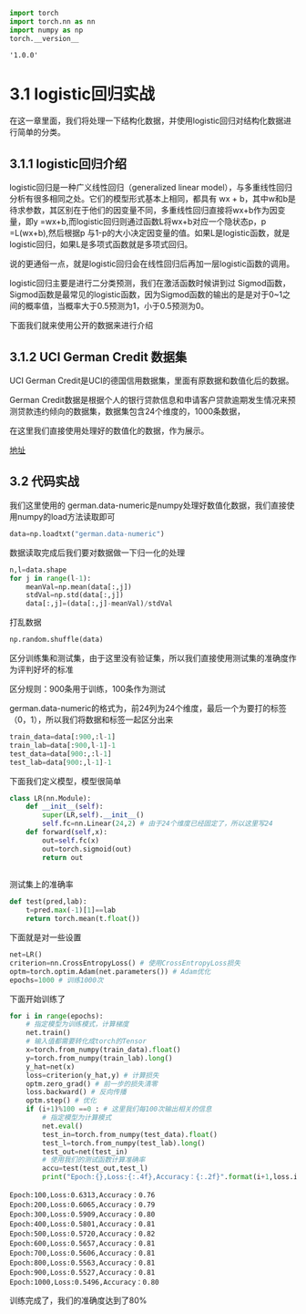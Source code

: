 ```python
import torch
import torch.nn as nn
import numpy as np
torch.__version__
```




    '1.0.0'



# 3.1 logistic回归实战
在这一章里面，我们将处理一下结构化数据，并使用logistic回归对结构化数据进行简单的分类。
## 3.1.1 logistic回归介绍
logistic回归是一种广义线性回归（generalized linear model），与多重线性回归分析有很多相同之处。它们的模型形式基本上相同，都具有 wx + b，其中w和b是待求参数，其区别在于他们的因变量不同，多重线性回归直接将wx+b作为因变量，即y =wx+b,而logistic回归则通过函数L将wx+b对应一个隐状态p，p =L(wx+b),然后根据p 与1-p的大小决定因变量的值。如果L是logistic函数，就是logistic回归，如果L是多项式函数就是多项式回归。

说的更通俗一点，就是logistic回归会在线性回归后再加一层logistic函数的调用。

logistic回归主要是进行二分类预测，我们在激活函数时候讲到过 Sigmod函数，Sigmod函数是最常见的logistic函数，因为Sigmod函数的输出的是是对于0~1之间的概率值，当概率大于0.5预测为1，小于0.5预测为0。

下面我们就来使用公开的数据来进行介绍

## 3.1.2 UCI German Credit  数据集

UCI German Credit是UCI的德国信用数据集，里面有原数据和数值化后的数据。

German Credit数据是根据个人的银行贷款信息和申请客户贷款逾期发生情况来预测贷款违约倾向的数据集，数据集包含24个维度的，1000条数据，

在这里我们直接使用处理好的数值化的数据，作为展示。

[地址](https://archive.ics.uci.edu/ml/machine-learning-databases/statlog/german/)

## 3.2 代码实战
我们这里使用的 german.data-numeric是numpy处理好数值化数据，我们直接使用numpy的load方法读取即可


```python
data=np.loadtxt("german.data-numeric")
```

数据读取完成后我们要对数据做一下归一化的处理


```python
n,l=data.shape
for j in range(l-1):
    meanVal=np.mean(data[:,j])
    stdVal=np.std(data[:,j])
    data[:,j]=(data[:,j]-meanVal)/stdVal
```

打乱数据


```python
np.random.shuffle(data)
```

区分训练集和测试集，由于这里没有验证集，所以我们直接使用测试集的准确度作为评判好坏的标准

区分规则：900条用于训练，100条作为测试

german.data-numeric的格式为，前24列为24个维度，最后一个为要打的标签（0，1），所以我们将数据和标签一起区分出来


```python
train_data=data[:900,:l-1]
train_lab=data[:900,l-1]-1
test_data=data[900:,:l-1]
test_lab=data[900:,l-1]-1
```

下面我们定义模型，模型很简单


```python
class LR(nn.Module):
    def __init__(self):
        super(LR,self).__init__()
        self.fc=nn.Linear(24,2) # 由于24个维度已经固定了，所以这里写24
    def forward(self,x):
        out=self.fc(x)
        out=torch.sigmoid(out)
        return out
        
```

测试集上的准确率


```python
def test(pred,lab):
    t=pred.max(-1)[1]==lab
    return torch.mean(t.float())
```

下面就是对一些设置


```python
net=LR() 
criterion=nn.CrossEntropyLoss() # 使用CrossEntropyLoss损失
optm=torch.optim.Adam(net.parameters()) # Adam优化
epochs=1000 # 训练1000次

```

下面开始训练了


```python
for i in range(epochs):
    # 指定模型为训练模式，计算梯度
    net.train()
    # 输入值都需要转化成torch的Tensor
    x=torch.from_numpy(train_data).float()
    y=torch.from_numpy(train_lab).long()
    y_hat=net(x)
    loss=criterion(y_hat,y) # 计算损失
    optm.zero_grad() # 前一步的损失清零
    loss.backward() # 反向传播
    optm.step() # 优化
    if (i+1)%100 ==0 : # 这里我们每100次输出相关的信息
        # 指定模型为计算模式
        net.eval()
        test_in=torch.from_numpy(test_data).float()
        test_l=torch.from_numpy(test_lab).long()
        test_out=net(test_in)
        # 使用我们的测试函数计算准确率
        accu=test(test_out,test_l)
        print("Epoch:{},Loss:{:.4f},Accuracy：{:.2f}".format(i+1,loss.item(),accu))
```

    Epoch:100,Loss:0.6313,Accuracy：0.76
    Epoch:200,Loss:0.6065,Accuracy：0.79
    Epoch:300,Loss:0.5909,Accuracy：0.80
    Epoch:400,Loss:0.5801,Accuracy：0.81
    Epoch:500,Loss:0.5720,Accuracy：0.82
    Epoch:600,Loss:0.5657,Accuracy：0.81
    Epoch:700,Loss:0.5606,Accuracy：0.81
    Epoch:800,Loss:0.5563,Accuracy：0.81
    Epoch:900,Loss:0.5527,Accuracy：0.81
    Epoch:1000,Loss:0.5496,Accuracy：0.80
    

训练完成了，我们的准确度达到了80%


```python

```
